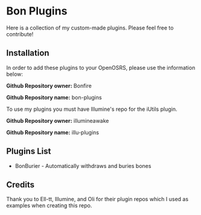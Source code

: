 # Bon Plugins

Here is a collection of my custom-made plugins. Please feel free to contribute!

## Installation
In order to add these plugins to your OpenOSRS, please use the information below:

**Github Repository owner:** Bonfire

**Github Repository name:** bon-plugins


To use my plugins you must have Illumine's repo for the iUtils plugin. 

**Github Repository owner:** illumineawake

**Github Repository name:** illu-plugins

## Plugins List
* BonBurier - Automatically withdraws and buries bones

## Credits
Thank you to Ell-tt, Illumine, and Oli for their plugin repos which I used as examples when creating this repo.